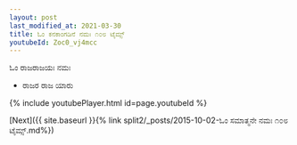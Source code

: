 ```yaml
---
layout: post
last_modified_at: 2021-03-30
title: ಓಂ ಕನಕಾಂಗಡಿನೆ ನಮಃ ೧೦೮ ಟೈಮ್ಸ್
youtubeId: Zoc0_vj4mcc
---
```

 
 
 ಓಂ ರಾಜರಾಜಯಃ ನಮಃ  
 
 -  ರಾಜರ ರಾಜ ಯಾರು 
 
  
 
  
 
 
 
 
 
 


{% include youtubePlayer.html id=page.youtubeId %}
 
[Next]({{ site.baseurl }}{% link  split2/_posts/2015-10-02-ಓಂ ಸಮಾತ್ಮನೇ ನಮಃ ೧೦೮ ಟೈಮ್ಸ್.md%})
 
